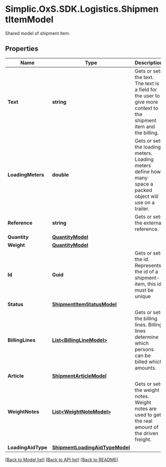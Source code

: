 # Simplic.OxS.SDK.Logistics.ShipmentItemModel
Shared model of shipment item.

## Properties

Name | Type | Description | Notes
------------ | ------------- | ------------- | -------------
**Text** | **string** | Gets or sets the text.     The text is a field for the user to give more context to the shipment item and the billing.   | [optional] 
**LoadingMeters** | **double** | Gets or sets the loading meters.     Loading meters define how many space a packed object will use on a trailer.   | [optional] 
**Reference** | **string** | Gets or sets the external reference. | [optional] 
**Quantity** | [**QuantityModel**](QuantityModel.md) |  | [optional] 
**Weight** | [**QuantityModel**](QuantityModel.md) |  | [optional] 
**Id** | **Guid** | Gets or sets the id.     Represents the id of a shipment-item, this id must be unique   | [optional] 
**Status** | [**ShipmentItemStatusModel**](ShipmentItemStatusModel.md) |  | [optional] 
**BillingLines** | [**List&lt;BillingLineModel&gt;**](BillingLineModel.md) | Gets or sets the billing lines.     Billing lines determine which persons can be billed which amounts.   | [optional] 
**Article** | [**ShipmentArticleModel**](ShipmentArticleModel.md) |  | [optional] 
**WeightNotes** | [**List&lt;WeightNoteModel&gt;**](WeightNoteModel.md) | Gets or sets the weight notes.     Weight notes are used to get the real amount of the driven freight.   | [optional] 
**LoadingAidType** | [**ShipmentLoadingAidTypeModel**](ShipmentLoadingAidTypeModel.md) |  | [optional] 

[[Back to Model list]](../README.md#documentation-for-models) [[Back to API list]](../README.md#documentation-for-api-endpoints) [[Back to README]](../README.md)

